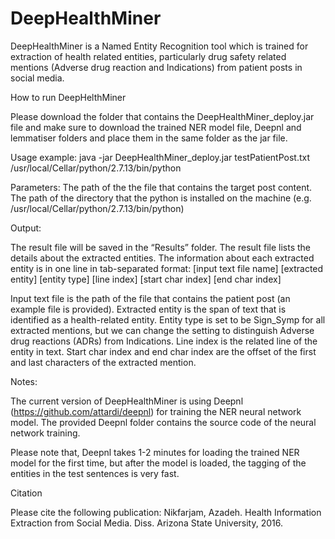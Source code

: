 # DeepHealthMiner
DeepHealthMiner is a Named Entity Recognition tool which is trained for extraction of health related entities, particularly drug safety related mentions (Adverse drug reaction and Indications) from patient posts in social media.

How to run DeepHelthMiner

Please download the folder that contains the DeepHealthMiner_deploy.jar
 file and make sure to download the trained NER model file, Deepnl and lemmatiser folders and place them in the same folder as the jar file.

Usage example:
java -jar DeepHealthMiner_deploy.jar testPatientPost.txt /usr/local/Cellar/python/2.7.13/bin/python

Parameters:
The path of the the file that contains the target post content.
The path of the directory that the python is installed on the machine (e.g. /usr/local/Cellar/python/2.7.13/bin/python)

Output:

The result file will be saved in the “Results” folder. The result file lists the details about the extracted entities. The information about each extracted entity is in one line in tab-separated format:
[input text file name]	[extracted entity]	[entity type]	[line index]	[start char index]	[end char index]

Input text file is the path of the file that contains the patient post (an example file is provided).
Extracted entity is the span of text that is identified as a health-related entity.
Entity type is set to be Sign_Symp for all extracted mentions, but we can change the setting to distinguish Adverse drug reactions (ADRs) from Indications.
Line index is the related line of the entity in text.
Start char index and end char index are the offset of the first and last characters of the extracted mention.

Notes:

The current version of DeepHealthMiner is using Deepnl (https://github.com/attardi/deepnl) for training the NER neural network model. The provided Deepnl folder contains the source code of the neural network training. 

Please note that, Deepnl takes 1-2 minutes for loading the trained NER model for the first time, but after the model is loaded, the tagging of the entities in the test sentences is very fast. 



Citation

Please cite the following publication:
Nikfarjam, Azadeh. Health Information Extraction from Social Media. Diss. Arizona State University, 2016.

